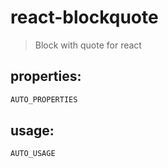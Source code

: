 # react-blockquote
> Block with quote for react


## properties:
```javascript
AUTO_PROPERTIES
```

## usage:
```jsx
AUTO_USAGE
```
